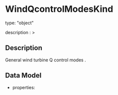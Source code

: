 # WindQcontrolModesKind
type: "object"
description : >
## Description
General wind turbine Q control modes .

## Data Model
  - properties:
